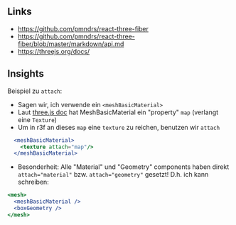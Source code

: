 <h2>Links</h2>

- https://github.com/pmndrs/react-three-fiber
- https://github.com/pmndrs/react-three-fiber/blob/master/markdown/api.md
- https://threejs.org/docs/


<h2>Insights</h2>

Beispiel zu `attach`:
- Sagen wir, ich verwende ein `<meshBasicMaterial>`
- Laut <a href="https://threejs.org/docs/?q=meshbasi#api/en/materials/MeshBasicMaterial">three.js doc</a> hat MeshBasicMaterial ein "property" `map` (verlangt eine `Texture`)
- Um in r3f an dieses `map` eine `texture` zu reichen, benutzen wir `attach`

```jsx
  <meshBasicMaterial>
    <texture attach="map"/>
  </meshBasicMaterial>
```
- Besonderheit: Alle "Material" und "Geometry" components haben direkt `attach="material"` bzw. `attach="geometry"` gesetzt! D.h. ich kann schreiben:

```jsx
<mesh>
  <meshBasicMaterial />
  <boxGeometry />
</mesh>
```
